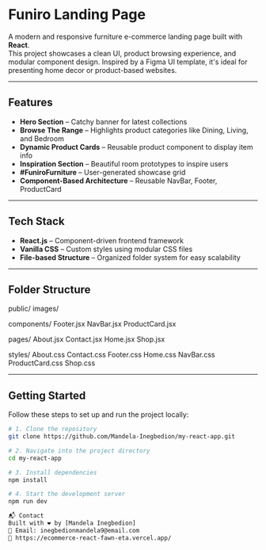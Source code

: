 #  Funiro Landing Page

A modern and responsive furniture e-commerce landing page built with **React**.  
This project showcases a clean UI, product browsing experience, and modular component design. Inspired by a Figma UI template, it's ideal for presenting home decor or product-based websites.

---

##  Features

- **Hero Section** – Catchy banner for latest collections  
- **Browse The Range** – Highlights product categories like Dining, Living, and Bedroom  
- **Dynamic Product Cards** – Reusable product component to display item info  
- **Inspiration Section** – Beautiful room prototypes to inspire users  
- **#FuniroFurniture** – User-generated showcase grid  
- **Component-Based Architecture** – Reusable NavBar, Footer, ProductCard  

---

## Tech Stack

- **React.js** – Component-driven frontend framework  
- **Vanilla CSS** – Custom styles using modular CSS files  
- **File-based Structure** – Organized folder system for easy scalability  

---

## Folder Structure

public/
  images/

components/
  Footer.jsx
  NavBar.jsx
  ProductCard.jsx

pages/
  About.jsx
  Contact.jsx
  Home.jsx
  Shop.jsx
  

styles/
  About.css
  Contact.css
  Footer.css
  Home.css
  NavBar.css
  ProductCard.css
  Shop.css

---

## Getting Started

Follow these steps to set up and run the project locally:

```bash
# 1. Clone the repository
git clone https://github.com/Mandela-Inegbedion/my-react-app.git

# 2. Navigate into the project directory
cd my-react-app

# 3. Install dependencies
npm install

# 4. Start the development server
npm run dev

📬 Contact
Built with ❤️ by [Mandela Inegbedion]
📧 Email: inegbedionmandela9@email.com
🔗 https://ecommerce-react-fawn-eta.vercel.app/


